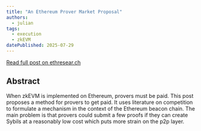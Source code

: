 ```yaml
---
title: "An Ethereum Prover Market Proposal"
authors:
  - julian
tags:
  - execution
  - zkEVM
datePublished: 2025-07-29
---
```


[Read full post on ethresear.ch](https://ethresear.ch/t/an-ethereum-prover-market-proposal/22834)

## Abstract
When zkEVM is implemented on Ethereum, provers must be paid. This post proposes a method for provers to get paid. It uses literature on competition to formulate a mechanism in the context of the Ethereum beacon chain. The main problem is that provers could submit a few proofs if they can create Sybils at a reasonably low cost which puts more strain on the p2p layer.
